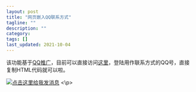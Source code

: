 ```yaml
---
layout: post
title: "网页嵌入QQ联系方式"
tagline: ""
description: ""
category: 
tags: []
last_updated: 2021-10-04
---
```

该功能基于[QQ推广](https://shang.qq.com/v3/index.html)，目前可以直接访问[这里](https://shang.qq.com/v3/widget.html)，登陆用作联系方式的QQ号，直接复制HTML代码就可以啦。

<p>
<a target="_blank" href="http://wpa.qq.com/msgrd?v=3&uin=&site=qq&menu=yes"><img border="0" src="http://wpa.qq.com/pa?p=2::51" alt="点击这里给我发消息" title="点击这里给我发消息"/></a>
<\p>